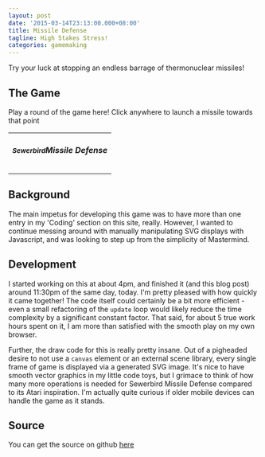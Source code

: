 ```yaml
---
layout: post
date: '2015-03-14T23:13:00.000+08:00'
title: Missile Defense
tagline: High Stakes Stress!
categories: gamemaking
---
```


Try your luck at stopping an endless barrage of thermonuclear missiles!

## The Game

Play a round of the game here! Click anywhere to launch a missile towards that point

<table class="table-bordered">
  <tr>
    <td align="center">
      <h5><small>Sewerbird</small>Missile Defense</h5>
    </td>
  </tr>
  <tr>
    <td>
      <div id="display"></div>
    </td>
  </tr>
</table>

## Background

The main impetus for developing this game was to have more than one entry in my 'Coding' section on this site, really. However, I wanted to continue messing around with manually manipulating SVG displays with Javascript, and was looking to step up from the simplicity of Mastermind.

## Development

I started working on this at about 4pm, and finished it (and this blog post) around 11:30pm of the same day, today. I'm pretty pleased with how quickly it came together! The code itself could certainly be a bit more efficient - even a small refactoring of the `update` loop would likely reduce the time complexity by a significant constant factor. That said, for about 5 true work hours spent on it, I am more than satisfied with the smooth play on my own browser.

Further, the draw code for this is really pretty insane. Out of a pigheaded desire to not use a `canvas` element or an external scene library, every single frame of game is displayed via a generated SVG image. It's nice to have smooth vector graphics in my little code toys, but I grimace to think of how many more operations is needed for Sewerbird Missile Defense compared to its Atari inspiration. I'm actually quite curious if older mobile devices can handle the game as it stands.

## Source
You can get the source on github [here](https://github.com/sewerbird/MissileDefense)

<script type='text/javascript' src="https://cdn.firebase.com/js/client/2.2.3/firebase.js"></script>
<script type='text/javascript' src="/scripts/missiledefense/lib/lodash.js"></script>
<script type='text/javascript' src="/scripts/missiledefense/client.js"></script>
<script>
  var lastMissile = 0.0;
  setInterval(function(){
    if(gameState.HOPE_LIVES)
    {
      update(gameState,0.01)
      showField("display",gameState)
      if(gameState.time - lastMissile > 2)
      {
        gameState.missiles.push(spawnMissile(gameState.time,Math.random()*600,10,Math.random()*30-15,30))
        lastMissile = gameState.time;
      }
    }
  },10)
</script>

